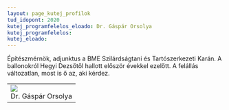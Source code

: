 ```yaml
---
layout: page_kutej_profilok
tud_idopont: 2020
kutej_programfelelos_eloado: Dr. Gáspár Orsolya 
kutej_programfelelos: 
kutej_eloado: 
---
```


Építészmérnök, adjunktus a BME Szilárdságtani és Tartószerkezeti Karán. A ballonokról Hegyi Dezsőtől hallott először évekkel ezelőtt. A felállás változatlan, most is ő az, aki kérdez. 


 <table class="picture">
<tr>
<td>

<div class="gallery">
    <img src="images/gaspar_orsolya.jpg" max-width="250" max-height="200">
  <div class="desc">Dr. Gáspár Orsolya</div>
</div>

</td>
</tr>
</table>
